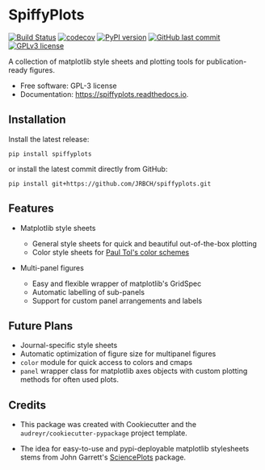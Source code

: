 # SpiffyPlots

[![Build Status](https://travis-ci.com/JRBCH/spiffyplots.svg?token=i92PyxWJ7xxe45sHGGQE&branch=master)](https://travis-ci.com/JRBCH/spiffyplots)
[![codecov](https://codecov.io/gh/JRBCH/spiffyplots/branch/master/graph/badge.svg)](https://codecov.io/gh/JRBCH/spiffyplots)
[![PyPI version](https://badge.fury.io/py/spiffyplots.svg)](https://badge.fury.io/py/spiffyplots)
[![GitHub last commit](https://img.shields.io/github/last-commit/google/skia.svg?style=flat)]()
[![GPLv3 license](https://img.shields.io/badge/License-GPLv3-blue.svg)](http://perso.crans.org/besson/LICENSE.html)

A collection of matplotlib style sheets and plotting tools for publication-ready figures.

* Free software: GPL-3 license
* Documentation: https://spiffyplots.readthedocs.io.

## Installation

Install the latest release:

`pip install spiffyplots`

or install the latest commit directly from GitHub:

`pip install git+https://github.com/JRBCH/spiffyplots.git`


## Features

* Matplotlib style sheets
    * General style sheets for quick and beautiful out-of-the-box plotting
    * Color style sheets for [Paul Tol's color schemes](https://personal.sron.nl/~pault/)

* Multi-panel figures
    * Easy and flexible wrapper of matplotlib's GridSpec
    * Automatic labelling of sub-panels
    * Support for custom panel arrangements and labels

## Future Plans

* Journal-specific style sheets
* Automatic optimization of figure size for multipanel figures
* `color` module for quick access to colors and cmaps
* `panel` wrapper class for matplotlib axes objects with custom plotting methods for often used plots.

## Credits

 * This package was created with Cookiecutter and the `audreyr/cookiecutter-pypackage` project template.

 * The idea for easy-to-use and pypi-deployable matplotlib stylesheets stems from John Garrett's
 [SciencePlots](https://github.com/garrettj403/SciencePlots) package.
